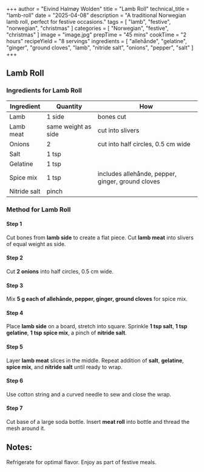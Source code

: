 +++
author = "Eivind Halmøy Wolden"
title = "Lamb Roll"
technical_title = "lamb-roll"
date = "2025-04-08"
description = "A traditional Norwegian lamb roll, perfect for festive occasions."
tags = [
    "lamb", 
    "festive", 
    "norwegian", 
    "christmas"
]
categories = [
    "Norwegian", 
    "festive", 
    "christmas"
]
image = "image.jpg"
prepTime = "45 mins"
cookTime = "2 hours"
recipeYield = "8 servings"
ingredients = [
    "allehånde",
    "gelatine",
    "ginger",
    "ground cloves",
    "lamb",
    "nitride salt",
    "onions",
    "pepper",
    "salt"
]
+++

## Lamb Roll

### Ingredients for Lamb Roll

Ingredient | Quantity | How
---|---|---
Lamb | 1 side | bones cut
Lamb meat | same weight as side | cut into slivers
Onions | 2 | cut into half circles, 0.5 cm wide
Salt | 1 tsp | 
Gelatine | 1 tsp | 
Spice mix | 1 tsp | includes allehånde, pepper, ginger, ground cloves
Nitride salt | pinch | 

### Method for Lamb Roll

#### Step 1
Cut bones from **lamb side** to create a flat piece. Cut **lamb meat** into slivers of equal weight as side.

#### Step 2
Cut **2 onions** into half circles, 0.5 cm wide.

#### Step 3
Mix **5 g each of allehånde, pepper, ginger, ground cloves** for spice mix.

#### Step 4
Place **lamb side** on a board, stretch into square. Sprinkle **1 tsp salt**, **1 tsp gelatine**, **1 tsp spice mix**, a pinch of **nitride salt**.

#### Step 5
Layer **lamb meat** slices in the middle. Repeat addition of **salt**, **gelatine**, **spice mix**, and **nitride salt** until ready to wrap.

#### Step 6
Use cotton string and a curved needle to sew and close the wrap.

#### Step 7
Cut base of a large soda bottle. Insert **meat roll** into bottle and thread the mesh around it.

## Notes:
Refrigerate for optimal flavor. Enjoy as part of festive meals.